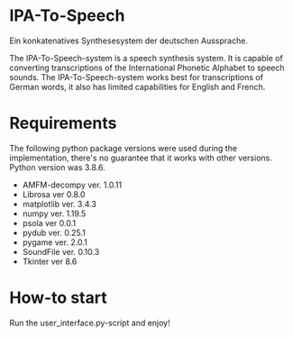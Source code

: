 # IPA-To-Speech
 Ein konkatenatives Synthesesystem der deutschen Aussprache.
 
 The IPA-To-Speech-system is a speech synthesis system. It is capable of converting transcriptions of the International Phonetic Alphabet to speech sounds. The IPA-To-Speech-system works best for transcriptions of German words, it also has limited capabilities for English and French.
 
 # Requirements
 The following python package versions were used during the implementation, there's no guarantee that it works with other versions. Python version was 3.8.6.
 * AMFM-decompy ver. 1.0.11
 * Librosa ver 0.8.0
 * matplotlib ver. 3.4.3
 * numpy ver. 1.19.5
 * psola ver 0.0.1
 * pydub ver. 0.25.1
 * pygame ver. 2.0.1
 * SoundFile ver. 0.10.3
 * Tkinter ver 8.6


# How-to start
Run the user_interface.py-script and enjoy!
